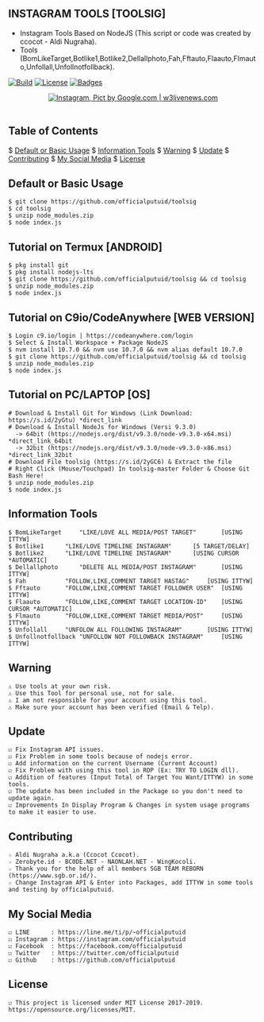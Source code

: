 ## INSTAGRAM TOOLS [TOOLSIG]
* Instagram Tools Based on NodeJS (This script or code was created by ccocot - Aldi Nugraha).
* Tools (BomLikeTarget,Botlike1,Botlike2,Dellallphoto,Fah,Fftauto,Flaauto,Flmauto,Unfollall,Unfollnotfollback).

[![Build](https://img.shields.io/badge/Codename_-_officialputuid-brightgreen.svg)]()
[![License](http://img.shields.io/:license-MIT-brightgreen.svg?style=flat)](LICENSE)
[![Badges](https://img.shields.io/badge/badges-%F0%9F%91%8D-brightgreen.svg)](https://shields.io/)

<p align="center">
    <a href="https://s.id/2nFcX"><img src="https://i2-prod.manchestereveningnews.co.uk/incoming/article14045218.ece/ALTERNATES/s1200/complete-instagram-marketing-Guide-for-startups-1-1080x675.png" alt="Instagram, Pict by Google.com | w3livenews.com" /></a><br /><br />
</p>

## Table of Contents
$ [Default or Basic Usage](#default-or-basic-usage)
$ [Information Tools](#information-tools)
$ [Warning](#warning)
$ [Update](#update)
$ [Contributing](#contributing)
$ [My Social Media](#my-social-media)
$ [License](#license)

## Default or Basic Usage
	$ git clone https://github.com/officialputuid/toolsig
	$ cd toolsig
	$ unzip node_modules.zip
	$ node index.js

## Tutorial on Termux [ANDROID]
	$ pkg install git
	$ pkg install nodejs-lts
	$ git clone https://github.com/officialputuid/toolsig && cd toolsig
	$ unzip node_modules.zip
	$ node index.js

## Tutorial on C9io/CodeAnywhere [WEB VERSION]
	$ Login c9.io/login | https://codeanywhere.com/login
	$ Select & Install Workspace + Package NodeJS
	$ nvm install 10.7.0 && nvm use 10.7.0 && nvm alias default 10.7.0
	$ git clone https://github.com/officialputuid/toolsig && cd toolsig
	$ unzip node_modules.zip
	$ node index.js

## Tutorial on PC/LAPTOP [OS]
	# Download & Install Git for Windows (Link Download: https://s.id/2yGtu) *direct_link
	# Download & Install NodeJs for Windows (Versi 9.3.0)
	  -> 64bit (https://nodejs.org/dist/v9.3.0/node-v9.3.0-x64.msi) *direct_link_64bit
	  -> 32bit (https://nodejs.org/dist/v9.3.0/node-v9.3.0-x86.msi) *direct_link_32bit
	# Download File toolsig (https://s.id/2yGC6) & Extract the file
	# Right Click (Mouse/Touchpad) In toolsig-master Folder & Choose Git Bash Here!
	$ unzip node_modules.zip
	$ node index.js

## Information Tools
	$ BomLikeTarget	    "LIKE/LOVE ALL MEDIA/POST TARGET"		[USING ITTYW]
	$ Botlike1	    "LIKE/LOVE TIMELINE INSTAGRAM"		[5 TARGET/DELAY]
	$ Botlike2	    "LIKE/LOVE TIMELINE INSTAGRAM" 		[USING CURSOR *AUTOMATIC]
	$ Dellallphoto	    "DELETE ALL MEDIA/POST INSTAGRAM" 		[USING ITTYW]
	$ Fah		    "FOLLOW,LIKE,COMMENT TARGET HASTAG" 	[USING ITTYW]
	$ Fftauto	    "FOLLOW,LIKE,COMMENT TARGET FOLLOWER USER"	[USING ITTYW]
	$ Flaauto	    "FOLLOW,LIKE,COMMENT TARGET LOCATION-ID" 	[USING CURSOR *AUTOMATIC]
	$ Flmauto	    "FOLLOW,LIKE,COMMENT TARGET MEDIA/POST" 	[USING ITTYW]
	$ Unfollall	    "UNFOLOW ALL FOLLOWING INSTAGRAM" 		[USING ITTYW]
	$ Unfollnotfollback "UNFOLLOW NOT FOLLOWBACK INSTAGRAM" 	[USING ITTYW]

## Warning
	⚠ Use tools at your own risk.
	⚠ Use this Tool for personal use, not for sale.
	⚠ I am not responsible for your account using this tool.
	⚠ Make sure your account has been verified (Email & Telp).

## Update
	
	☑ Fix Instagram API issues.
	☑ Fix Problem in some tools because of nodejs error.
	☑ Add information on the current Username (Current Account)
	☑ Fix Problem with using this tool in RDP (Ex: TRY TO LOGIN dll).
	☑ Addition of features (Input Total of Target You Want/ITTYW) in some tools.
	☑ The update has been included in the Package so you don't need to update again.
	☑ Improvements In Display Program & Changes in system usage programs to make it easier to use.
	   
## Contributing
	☆ Aldi Nugraha a.k.a (Ccocot Ccocot).
	☆ Zerobyte.id - BC0DE.NET - NAONLAH.NET - WingKocoli.
	☆ Thank you for the help of all members SGB TEAM REBORN (https://www.sgb.or.id/).
	☆ Change Instagram API & Enter into Packages, add ITTYW in some tools and testing by officialputuid.
	
## My Social Media
	☑ LINE		: https://line.me/ti/p/~officialputuid
	☑ Instagram	: https://instagram.com/officialputuid
	☑ Facebook	: https://facebook.com/officialputuid
	☑ Twitter	: https://twitter.com/officialputuid
	☑ Github	: https://github.com/officialputuid
	
## License
	☑ This project is licensed under MIT License 2017-2019. https://opensource.org/licenses/MIT.
